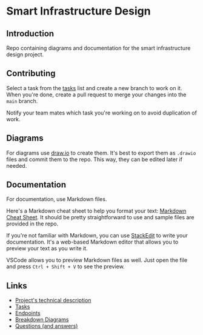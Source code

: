 # Smart Infrastructure Design

## Introduction

Repo containing diagrams and documentation for the smart infrastructure design project.

## Contributing

Select a task from the [tasks](tasks.md) list and create a new branch to work on it. When you're done, create a pull request to merge your changes into the `main` branch.

Notify your team mates which task you're working on to avoid duplication of work.

## Diagrams

For diagrams use [draw.io](https://app.diagrams.net/) to create them. It's best to export them as `.drawio` files and commit them to the repo. This way, they can be edited later if needed.

## Documentation

For documentation, use Markdown files.

Here's a Markdown cheat sheet to help you format your text: [Markdown Cheat Sheet](https://www.markdownguide.org/cheat-sheet/). It should be pretty straightforward to use and sample files are provided in the repo.

If you're not familiar with Markdown, you can use [StackEdit](https://stackedit.io/) to write your documentation. It's a web-based Markdown editor that allows you to preview your text as you write it.

VSCode allows you to preview Markdown files as well. Just open the file and press `Ctrl + Shift + V` to see the preview.

## Links

-   [Project's technical description](https://docs.google.com/document/d/1pj-9AszYmXxnL11g8HGA9FzRwf7cPLE22sZ1j8JAXgg/edit?usp=sharing)
-   [Tasks](tasks.md)
-   [Endpoints](endpoints/README.md)
-   [Breakdown Diagrams](breakdown_diagrams/README.md)
-   [Questions (and answers)](questions.md)
